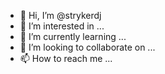 - 👋 Hi, I’m @strykerdj
- 👀 I’m interested in ...
- 🌱 I’m currently learning ...
- 💞️ I’m looking to collaborate on ...
- 📫 How to reach me ...

<!---
strykerdj/strykerdj is a ✨ special ✨ repository because its `README.md` (this file) appears on your GitHub profile.
You can click the Preview link to take a look at your changes.
--->
